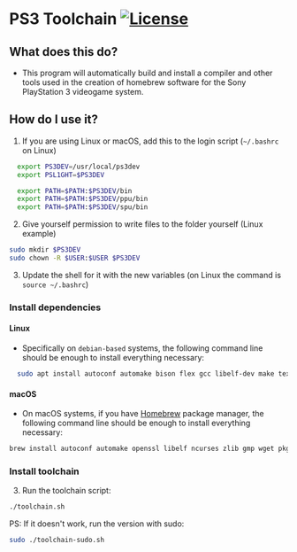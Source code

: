 # PS3 Toolchain [![License](https://img.shields.io/github/license/ps3dev/ps3toolchain.svg)](./LICENSE)

## What does this do?
- This program will automatically build and install a compiler and other
tools used in the creation of homebrew software for the Sony PlayStation 3
videogame system.

## How do I use it?

1. If you are using Linux or macOS, add this to the login script (`~/.bashrc` on Linux)

```bash
  export PS3DEV=/usr/local/ps3dev
  export PSL1GHT=$PS3DEV

  export PATH=$PATH:$PS3DEV/bin
  export PATH=$PATH:$PS3DEV/ppu/bin
  export PATH=$PATH:$PS3DEV/spu/bin
```

2. Give yourself permission to write files to the folder yourself (Linux example)

```bash
sudo mkdir $PS3DEV
sudo chown -R $USER:$USER $PS3DEV
```

3. Update the shell for it with the new variables (on Linux the command is `source ~/.bashrc`)

### Install dependencies

#### Linux

- Specifically on `debian-based` systems, the following command line should
  be enough to install everything necessary:

```bash
  sudo apt install autoconf automake bison flex gcc libelf-dev make texinfo libncurses5-dev patch python subversion wget zlib1g-dev libtool libtool-bin python-dev bzip2 libgmp3-dev pkg-config g++ libssl-dev clang
```

#### macOS

- On macOS systems, if you have [Homebrew](http://brew.sh) package manager, the following command line should be enough to install everything necessary:

```bash
brew install autoconf automake openssl libelf ncurses zlib gmp wget pkg-config pigz lbzip2
```

### Install toolchain

3. Run the toolchain script:
 
```bash
./toolchain.sh
```

PS: If it doesn't work, run the version with sudo:
```bash
sudo ./toolchain-sudo.sh
```
